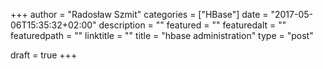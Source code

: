 +++
author = "Radosław Szmit"
categories = ["HBase"]
date = "2017-05-06T15:35:32+02:00"
description = ""
featured = ""
featuredalt = ""
featuredpath = ""
linktitle = ""
title = "hbase administration"
type = "post"

draft = true
+++


